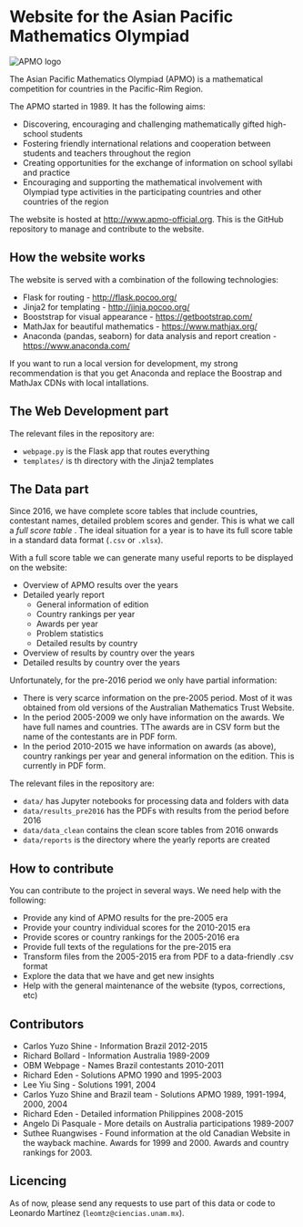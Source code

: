 # Website for the Asian Pacific Mathematics Olympiad

![APMO logo](/static/apmologo.gif "Logo Title Text 1")

The Asian Pacific Mathematics Olympiad (APMO) is a mathematical competition for countries in the Pacific-Rim Region.
      
The APMO started in 1989. It has the following aims:
  
- Discovering, encouraging and challenging mathematically gifted high-school students
- Fostering friendly international relations and cooperation between students and teachers throughout the region
- Creating opportunities for the exchange of information on school syllabi and practice
- Encouraging and supporting the mathematical involvement with Olympiad type activities in the participating countries and other countries of the region

The website is hosted at http://www.apmo-official.org. This is the GitHub repository to manage and contribute to the website.

## How the website works

The website is served with a combination of the following technologies:

- Flask for routing - http://flask.pocoo.org/
- Jinja2 for templating - http://jinja.pocoo.org/
- Booststrap for visual appearance  - https://getbootstrap.com/
- MathJax for beautiful mathematics - https://www.mathjax.org/
- Anaconda (pandas, seaborn) for data analysis and report creation - https://www.anaconda.com/

If you want to run a local version for development, my strong recommendation is that you get Anaconda and replace the Boostrap and MathJax CDNs with local intallations.

## The Web Development part

The relevant files in the repository are:

- `webpage.py` is the Flask app that routes everything
- `templates/` is th directory with the Jinja2 templates

## The Data part

Since 2016, we have complete score tables that include countries, contestant names, detailed problem scores and gender. This is what we call a <i> full score table </i>. The ideal situation for a year is to have its full score table in a standard data format (`.csv` or `.xlsx`).

With a full score table we can generate many useful reports to be displayed on the website:

- Overview of APMO results over the years
- Detailed yearly report
    - General information of edition
    - Country rankings per year
    - Awards per year
    - Problem statistics
    - Detailed results by country
- Overview of results by country over the years
- Detailed results by country over the years

Unfortunately, for the pre-2016 period we only have partial information:

- There is very scarce information on the pre-2005 period. Most of it was obtained from old versions of the Australian Mathematics Trust Website.
- In the period 2005-2009 we only have information on the awards. We have full names and countries. TThe awards are in CSV form but the name of the contestants are in PDF form.
- In the period 2010-2015 we have information on awards (as above), country rankings per year and general information on the edition. This is currently in PDF form.

The relevant files in the repository are:

- `data/` has Jupyter notebooks for processing data and folders with data
- `data/results_pre2016` has the PDFs with results from the period before 2016
- `data/data_clean` contains the clean score tables from 2016 onwards
- `data/reports` is the directory where the yearly reports are created

## How to contribute

You can contribute to the project in several ways. We need help with the following:

- Provide any kind of APMO results for the pre-2005 era
- Provide your country individual scores for the 2010-2015 era
- Provide scores or country rankings for the 2005-2016 era
- Provide full texts of the regulations for the pre-2015 era 
- Transform files from the 2005-2015 era from PDF to a data-friendly .csv format
- Explore the data that we have and get new insights
- Help with the general maintenance of the website (typos, corrections, etc)

## Contributors

- Carlos Yuzo Shine - Information Brazil 2012-2015
- Richard Bollard - Information Australia 1989-2009
- OBM Webpage - Names Brazil contestants 2010-2011
- Richard Eden - Solutions APMO 1990 and 1995-2003
- Lee Yiu Sing - Solutions 1991, 2004
- Carlos Yuzo Shine and Brazil team - Solutions APMO 1989, 1991-1994, 2000, 2004
- Richard Eden - Detailed information Philippines 2008-2015
- Angelo Di Pasquale - More details on Australia participations 1989-2007
- Suthee Ruangwises - Found information at the old Canadian Website in the wayback machine. Awards for 1999 and 2000. Awards and country rankings for 2003.

## Licencing

As of now, please send any requests to use part of this data or code to Leonardo Martínez (`leomtz@ciencias.unam.mx`).